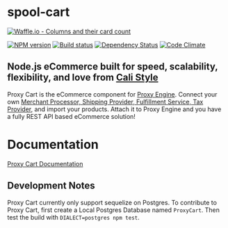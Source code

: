 # spool-cart

[![Waffle.io - Columns and their card count](https://badge.waffle.io/CaliStyle/spool-cart.svg?columns=all)](https://waffle.io/CaliStyle/spool-cart)

[![NPM version][npm-image]][npm-url]
[![Build status][ci-image]][ci-url]
[![Dependency Status][daviddm-image]][daviddm-url]
[![Code Climate][codeclimate-image]][codeclimate-url]

## Node.js eCommerce built for speed, scalability, flexibility, and love from [Cali Style](https://cali-style.com)
Proxy Cart is the eCommerce component for [Proxy Engine](https://github.com/calistyle/spool-engine). Connect your own [Merchant Processor, Shipping Provider, Fulfillment Service, Tax Provider](https://github.com/calistyle/spool-generics), and import your products. Attach it to Proxy Engine and you have a fully REST API based eCommerce solution!

# Documentation
[Proxy Cart Documentation](https://calistyle.github.io/cart-docs)

## Development Notes
Proxy Cart currently only support sequelize on Postgres. To contribute to Proxy Cart, first create a Local Postgres Database named `ProxyCart`. Then test the build with `DIALECT=postgres npm test`. 

[npm-image]: https://img.shields.io/npm/v/spool-cart.svg?style=flat-square
[npm-url]: https://npmjs.org/package/spool-cart
[ci-image]: https://img.shields.io/circleci/project/github/CaliStyle/spool-cart/master.svg
[ci-url]: https://circleci.com/gh/CaliStyle/spool-cart/tree/master
[daviddm-image]: http://img.shields.io/david/calistyle/spool-cart.svg?style=flat-square
[daviddm-url]: https://david-dm.org/calistyle/spool-cart
[codeclimate-image]: https://img.shields.io/codeclimate/github/calistyle/spool-cart.svg?style=flat-square
[codeclimate-url]: https://codeclimate.com/github/calistyle/spool-cart
